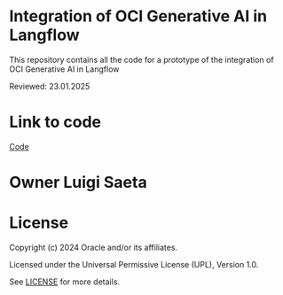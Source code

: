 # Integration of OCI Generative AI in Langflow

This repository contains all the code for a prototype of the integration of OCI Generative AI in Langflow

Reviewed: 23.01.2025
 
# **Link to code**
   [Code](https://github.com/luigisaetta/oci_langflow/tree/main)

# Owner Luigi Saeta 
# License
 
Copyright (c) 2024 Oracle and/or its affiliates.
 
Licensed under the Universal Permissive License (UPL), Version 1.0.
 
See [LICENSE](https://github.com/oracle-devrel/technology-engineering/blob/main/LICENSE) for more details.
